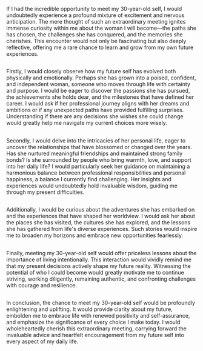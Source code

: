 If I had the incredible opportunity to meet my 30-year-old self, I would undoubtedly experience a profound mixture of excitement and nervous anticipation. The mere thought of such an extraordinary meeting ignites immense curiosity within me about the woman I will become—the paths she has chosen, the challenges she has conquered, and the memories she cherishes. This encounter would not only be fascinating but also deeply reflective, offering me a rare chance to learn and grow from my own future experiences.
##
Firstly, I would closely observe how my future self has evolved both physically and emotionally. Perhaps she has grown into a poised, confident, and independent woman, someone who moves through life with certainty and purpose. I would be eager to discover the passions she has pursued, the achievements she holds dear, and the milestones that have defined her career. I would ask if her professional journey aligns with her dreams and ambitions or if any unexpected paths have provided fulfilling surprises. Understanding if there are any decisions she wishes she could change would greatly help me navigate my current choices more wisely.
##
Secondly, I would delve into the intricacies of her personal life, eager to uncover the relationships that have blossomed or changed over the years. Has she nurtured meaningful friendships and maintained strong family bonds? Is she surrounded by people who bring warmth, love, and support into her daily life? I would particularly seek her guidance on maintaining a harmonious balance between professional responsibilities and personal happiness, a balance I currently find challenging. Her insights and experiences would undoubtedly hold invaluable wisdom, guiding me through my present difficulties.
##
Additionally, I would be curious about the adventures she has embarked on and the experiences that have shaped her worldview. I would ask her about the places she has visited, the cultures she has explored, and the lessons she has gathered from life's diverse experiences. Such stories would inspire me to broaden my horizons and embrace new opportunities fearlessly.
##
Finally, meeting my 30-year-old self would offer priceless lessons about the importance of living intentionally. This interaction would vividly remind me that my present decisions actively shape my future reality. Witnessing the potential of who I could become would greatly motivate me to continue striving, working diligently, remaining authentic, and confronting challenges with courage and resilience.
##
In conclusion, the chance to meet my 30-year-old self would be profoundly enlightening and uplifting. It would provide clarity about my future, embolden me to embrace life with renewed positivity and self-assurance, and emphasize the significance of every choice I make today. I would wholeheartedly cherish this extraordinary meeting, carrying forward the invaluable advice and heartfelt encouragement from my future self into every aspect of my daily life.
